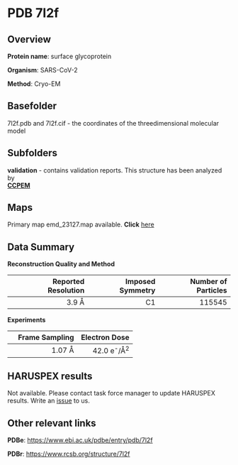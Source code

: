 # PDB 7l2f

## Overview

**Protein name**: surface glycoprotein

**Organism**: SARS-CoV-2

**Method**: Cryo-EM



## Basefolder

7l2f.pdb and 7l2f.cif - the coordinates of the threedimensional molecular model

## Subfolders





**validation** - contains validation reports. This structure has been analyzed by <br>     [**CCPEM**](https://github.com/thorn-lab/coronavirus_structural_task_force/tree/master/pdb/surface_glycoprotein/SARS-CoV-2/7l2f/validation/ccpem-validation)



## Maps

Primary map emd_23127.map available. **Click** [here](http://ftp.wwpdb.org/pub/emdb/structures/EMD-23127/map/) 

## Data Summary
**Reconstruction Quality and Method**

|   | Reported Resolution | Imposed Symmetry | Number of Particles |
|---|-------------:|----------------:|--------------:|
|   |3.9 Å|C1|115545|

**Experiments**

|   | Frame Sampling | Electron Dose |
|---|-------------:|----------------:|
|   |1.07 Å|42.0 e<sup>-</sup>/Å<sup>2</sup>|

## HARUSPEX results

Not available. Please contact task force manager to update HARUSPEX results. Write an [issue](https://github.com/thorn-lab/coronavirus_structural_task_force/issues) to us.

## Other relevant links 
**PDBe**:  https://www.ebi.ac.uk/pdbe/entry/pdb/7l2f
 
**PDBr**: https://www.rcsb.org/structure/7l2f 
